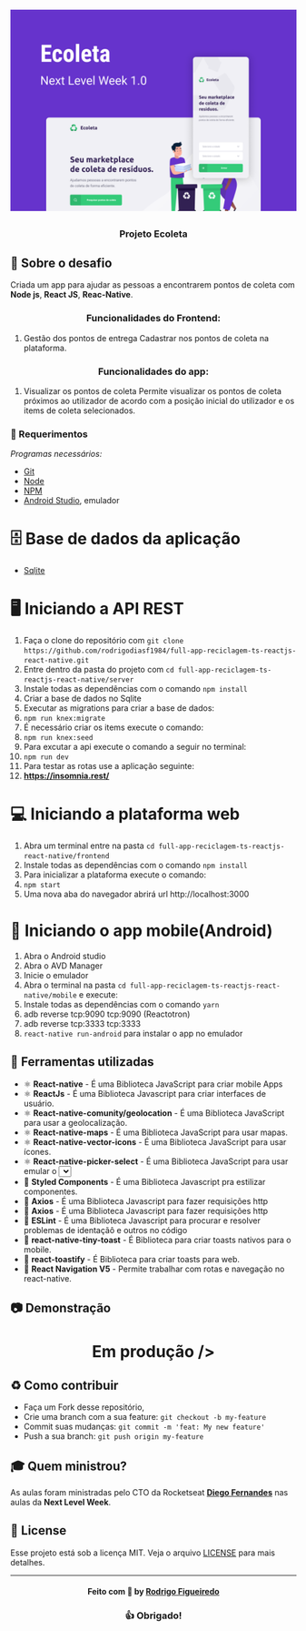 
<h1 align="center">
    <img alt="Capa Ecoleta" src="https://github.com/rodrigodiasf1984/full-app-reciclagem-ts-reactjs-react-native/blob/master/Capa.png?raw=true" />
</h1>

<h3 align="center">
   Projeto Ecoleta 
</h3>

## :rocket: Sobre o desafio

Criada um app para ajudar as pessoas a encontrarem pontos de coleta com **Node js**, **React JS**, **Reac-Native**.

<h3 align="center">
  Funcionalidades do Frontend:
</h3>

1. Gestão dos pontos de entrega
Cadastrar nos pontos de coleta na plataforma.

<h3 align="center">
  Funcionalidades do app:
</h3>

1. Visualizar os pontos de coleta
Permite visualizar os pontos de coleta próximos ao utilizador de acordo com a posição inicial do utilizador e os items de coleta selecionados.

### :pencil: Requerimentos

_Programas necessários:_
* [Git](https://git-scm.com)
* [Node](https://nodejs.org/)
* [NPM](https://www.npmjs.com/)
* [Android Studio](https://developer.android.com/studio), emulador 

# 🗄️ Base de dados da aplicação
- [Sqlite](https://sqlite.org/index.html)

# 🖥 Iniciando a API REST

1. Faça o clone do repositório com `git clone https://github.com/rodrigodiasf1984/full-app-reciclagem-ts-reactjs-react-native.git`
2. Entre dentro da pasta do projeto com `cd full-app-reciclagem-ts-reactjs-react-native/server`
3. Instale todas as dependências com o comando `npm install`
4. Criar a base de dados no Sqlite 
5. Executar as migrations para criar a base de dados:
6. `npm run knex:migrate`
7. É necessário criar os items execute o comando: 
8. `npm run knex:seed`
7. Para excutar a api execute o comando a seguir no terminal:
8. `npm run dev` 
9. Para testar as rotas use a aplicação seguinte:
10. **https://insomnia.rest/**

# 💻 Iniciando a plataforma web

1. Abra um terminal entre na pasta `cd full-app-reciclagem-ts-reactjs-react-native/frontend`
2. Instale todas as dependências com o comando `npm install`
3. Para inicializar a plataforma execute o comando: 
4. `npm start`
5. Uma nova aba do navegador abrirá url http://localhost:3000 

# 📱 Iniciando o app mobile(Android)

1. Abra o Android studio 
2. Abra o AVD Manager
3. Inicie o emulador
4. Abra o terminal na pasta `cd full-app-reciclagem-ts-reactjs-react-native/mobile` e execute:
5. Instale todas as dependências com o comando `yarn`
6. adb reverse tcp:9090 tcp:9090 (Reactotron)
7. adb reverse tcp:3333 tcp:3333
8. `react-native run-android` para instalar o app no emulador 

## :hammer: Ferramentas utilizadas

- ⚛️ **React-native** - É uma Biblioteca JavaScript para criar mobile Apps 
- ⚛️ **ReactJs** - É uma Biblioteca Javascript para criar interfaces de usuário.
- ⚛️ **React-native-comunity/geolocation** - É uma Biblioteca JavaScript para usar a geolocalização.
- ⚛️ **React-native-maps** - É uma Biblioteca JavaScript para usar mapas.
- ⚛️ **React-native-vector-icons** - É uma Biblioteca JavaScript para usar ícones.
- ⚛️ **React-native-picker-select** - É uma Biblioteca JavaScript para usar emular o <select> no React-Native.
- 💅 **Styled Components** - É uma Biblioteca Javascript pra estilizar componentes.
- 📄 **Axios** - É uma Biblioteca Javascript para fazer requisições http
- 📄 **Axios** - É uma Biblioteca Javascript para fazer requisições http
- 📄 **ESLint** - É uma Biblioteca Javascript para procurar e resolver problemas de identaçãô e outros no código
- 📄 **react-native-tiny-toast** - É Biblioteca para criar toasts nativos para o mobile. 
- 📄 **react-toastify** - É Biblioteca para criar toasts para web. 
- 📄 **React Navigation V5** - Permite trabalhar com rotas e navegação no react-native. 


## :camera: Demonstração

<h1 align="center">
  Em produção
 />
</h1>

<a id="como-contribuir"></a>

## :recycle: Como contribuir

- Faça um Fork desse repositório,
- Crie uma branch com a sua feature: `git checkout -b my-feature`
- Commit suas mudanças: `git commit -m 'feat: My new feature'`
- Push a sua branch: `git push origin my-feature`

## :mortar_board: Quem ministrou?

As aulas foram ministradas pelo CTO da Rocketseat **[Diego Fernandes](https://github.com/diego3g)** nas aulas da **Next Level Week**.

## :memo: License

Esse projeto está sob a licença MIT. Veja o arquivo [LICENSE](LICENSE.md) para mais detalhes.

---

<h4 align="center">
    Feito com 💜 by <a href="https://www.linkedin.com/in/rodrigodiasdefigueiredo/" target="_blank">Rodrigo Figueiredo</a>
</h4>

<h3 align="center">
  👍 Obrigado!
</h3>
